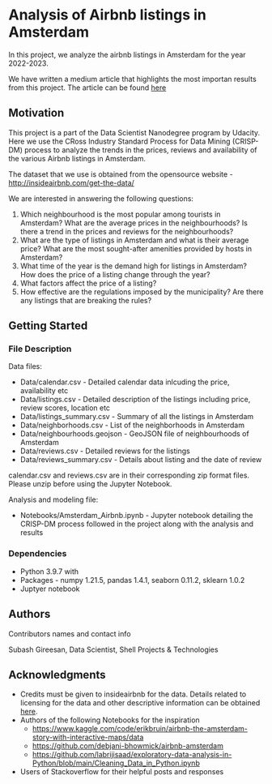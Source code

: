 # Analysis of Airbnb listings in Amsterdam

In this project, we analyze the airbnb listings in Amsterdam for the year 2022-2023. 

We have written a medium article that highlights the most importan results from this project. The article can be found [here](https://medium.com/@subash.gireesan/to-airbnb-or-not-the-amsterdam-story-c1d92b06f2c5)

## Motivation

This project is a part of the Data Scientist Nanodegree program by Udacity. Here we use the CRoss Industry Standard Process for Data Mining (CRISP-DM) process to analyze the trends in the prices, reviews and availability of the various Airbnb listings in Amsterdam. 

The dataset that we use is obtained from the opensource website - http://insideairbnb.com/get-the-data/

We are interested in answering the following questions:

  1) Which neighbourhood is the most popular among tourists in Amsterdam? What are the average prices in the neighbourhoods? Is there a trend in the prices and reviews for the neighbourhoods? 
  2) What are the type of listings in Amsterdam and what is their average price? What are the most sought-after amenities provided by hosts in Amsterdam?
  3) What time of the year is the demand high for listings in Amsterdam? How does the price of a listing change through the year? 
  4) What factors affect the price of a listing?
  5) How effective are the regulations imposed by the municipality? Are there any listings that are breaking the rules?
  
## Getting Started

### File Description

Data files: 

- Data/calendar.csv - Detailed calendar data inlcuding the price, availability etc
- Data/listings.csv - Detailed description of the listings including price, review scores, location etc
- Data/listings_summary.csv - Summary of all the listings in Amsterdam
- Data/neighborhoods.csv - List of the neighborhoods in Amsterdam
- Data/neighbourhoods.geojson - GeoJSON file of neighbourhoods of Amsterdam
- Data/reviews.csv - Detailed reviews for the listings
- Data/reviews_summary.csv - Details about listing and the date of review

calendar.csv and reviews.csv are in their corresponding zip format files. Please unzip before using the Jupyter Notebook. 

Analysis and modeling file:

- Notebooks/Amsterdam_Airbnb.ipynb - Jupyter notebook detailing the CRISP-DM process followed in the project along with the analysis and results

### Dependencies

* Python 3.9.7 with 
* Packages - numpy 1.21.5, pandas 1.4.1, seaborn 0.11.2, sklearn 1.0.2
* Juptyer notebook

## Authors

Contributors names and contact info

Subash Gireesan, Data Scientist, Shell Projects & Technologies

## Acknowledgments

* Credits must be given to insideairbnb for the data. Details related to licensing for the data and other descriptive information can be obtained [here](http://insideairbnb.com/get-the-data/).
* Authors of the following Notebooks for the inspiration
  - https://www.kaggle.com/code/erikbruin/airbnb-the-amsterdam-story-with-interactive-maps/data
  - https://github.com/debjani-bhowmick/airbnb-amsterdam
  - https://github.com/labrijisaad/exploratory-data-analysis-in-Python/blob/main/Cleaning_Data_in_Python.ipynb
* Users of Stackoverflow for their helpful posts and responses
